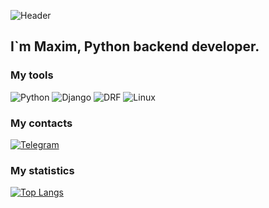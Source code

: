 ![Header](https://github.com/MaximGit1/MaximGit1/blob/main/assets/header.gif)

## I`m Maxim, Python backend developer.

### My tools

![Python](https://img.shields.io/badge/Python-black?style=for-the-badge&logo=python&logoColor=FFFFFF) ![Django](https://img.shields.io/badge/Django-black?style=for-the-badge&logo=django&logoColor=FFFFFF) ![DRF](https://img.shields.io/badge/DRF-black?style=for-the-badge&logo=django&logoColor=FFFFFF) ![Linux](https://img.shields.io/badge/Linux-black?style=for-the-badge)

### My contacts
[![Telegram](https://img.shields.io/badge/telegram-black?style=flat-square&logo=telegram&logoColor=blue)](https://t.me/tui971umou7)


### My statistics
[![Top Langs](https://github-readme-stats.vercel.app/api/top-langs/?username=MaximGit1&hide_progress=false)](https://t.me/tui971umou7)

